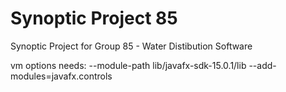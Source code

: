 # Synoptic Project 85
 Synoptic Project for Group 85 - Water Distibution Software


vm options needs: --module-path lib/javafx-sdk-15.0.1/lib --add-modules=javafx.controls